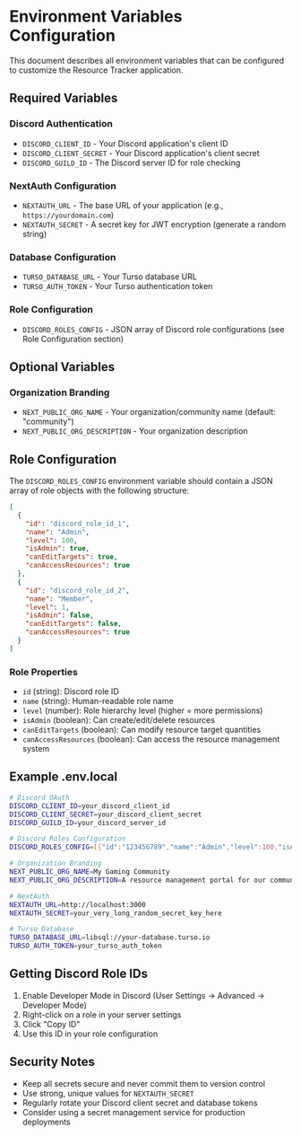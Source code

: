 # Environment Variables Configuration

This document describes all environment variables that can be configured to customize the Resource Tracker application.

## Required Variables

### Discord Authentication
- `DISCORD_CLIENT_ID` - Your Discord application's client ID
- `DISCORD_CLIENT_SECRET` - Your Discord application's client secret  
- `DISCORD_GUILD_ID` - The Discord server ID for role checking

### NextAuth Configuration
- `NEXTAUTH_URL` - The base URL of your application (e.g., `https://yourdomain.com`)
- `NEXTAUTH_SECRET` - A secret key for JWT encryption (generate a random string)

### Database Configuration
- `TURSO_DATABASE_URL` - Your Turso database URL
- `TURSO_AUTH_TOKEN` - Your Turso authentication token

### Role Configuration
- `DISCORD_ROLES_CONFIG` - JSON array of Discord role configurations (see Role Configuration section)

## Optional Variables

### Organization Branding
- `NEXT_PUBLIC_ORG_NAME` - Your organization/community name (default: "community")
- `NEXT_PUBLIC_ORG_DESCRIPTION` - Your organization description

## Role Configuration

The `DISCORD_ROLES_CONFIG` environment variable should contain a JSON array of role objects with the following structure:

```json
[
  {
    "id": "discord_role_id_1",
    "name": "Admin",
    "level": 100,
    "isAdmin": true,
    "canEditTargets": true,
    "canAccessResources": true
  },
  {
    "id": "discord_role_id_2", 
    "name": "Member",
    "level": 1,
    "isAdmin": false,
    "canEditTargets": false,
    "canAccessResources": true
  }
]
```

### Role Properties
- `id` (string): Discord role ID
- `name` (string): Human-readable role name
- `level` (number): Role hierarchy level (higher = more permissions)
- `isAdmin` (boolean): Can create/edit/delete resources
- `canEditTargets` (boolean): Can modify resource target quantities
- `canAccessResources` (boolean): Can access the resource management system

## Example .env.local

```bash
# Discord OAuth
DISCORD_CLIENT_ID=your_discord_client_id
DISCORD_CLIENT_SECRET=your_discord_client_secret
DISCORD_GUILD_ID=your_discord_server_id

# Discord Roles Configuration
DISCORD_ROLES_CONFIG=[{"id":"123456789","name":"Admin","level":100,"isAdmin":true,"canEditTargets":true,"canAccessResources":true},{"id":"987654321","name":"Member","level":1,"isAdmin":false,"canEditTargets":false,"canAccessResources":true}]

# Organization Branding
NEXT_PUBLIC_ORG_NAME=My Gaming Community
NEXT_PUBLIC_ORG_DESCRIPTION=A resource management portal for our community

# NextAuth
NEXTAUTH_URL=http://localhost:3000
NEXTAUTH_SECRET=your_very_long_random_secret_key_here

# Turso Database
TURSO_DATABASE_URL=libsql://your-database.turso.io
TURSO_AUTH_TOKEN=your_turso_auth_token
```

## Getting Discord Role IDs

1. Enable Developer Mode in Discord (User Settings → Advanced → Developer Mode)
2. Right-click on a role in your server settings
3. Click "Copy ID"
4. Use this ID in your role configuration

## Security Notes

- Keep all secrets secure and never commit them to version control
- Use strong, unique values for `NEXTAUTH_SECRET`
- Regularly rotate your Discord client secret and database tokens
- Consider using a secret management service for production deployments